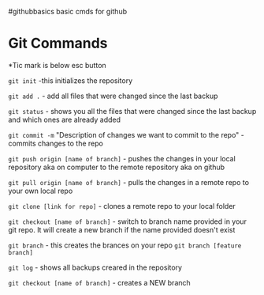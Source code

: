#githubbasics
basic cmds for github

# Git Commands
*Tic mark  is below esc button

`git init` -this initializes the repository

`git add .` - add all files that were changed since the last backup

`git status` - shows you all the files that were changed since the last backup and which ones are already added

`git commit -m` "Description of changes we want to commit to the repo" -commits changes to the repo

`git push origin [name of branch]` - pushes the changes in your local repository aka on computer to the remote repository aka on github

`git pull origin [name of branch]` - pulls the changes in a remote repo to your own local repo

`git clone [link for repo]` - clones a remote repo to your local folder

`git checkout [name of branch]` - switch to branch name provided in your git repo. It will create a new branch if the name provided doesn't exist

`git branch` - this creates  the brances on your repo
`git branch [feature branch]`

`git log` - shows all backups creared in the repository

`git checkout [name of branch]` - creates a NEW branch 
